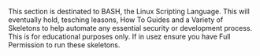 This section is destinated to BASH, the Linux Scripting Language. This will eventually hold, tesching leasons, How To Guides and a Variety of Skeletons to help automate any essential security or development process. This is for educational purposes only. If in usez ensure you have Full Permission to run these skeletons.